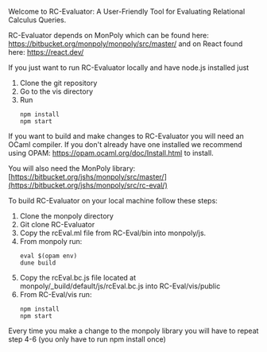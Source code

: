 Welcome to RC-Evaluator: A User-Friendly Tool for Evaluating Relational Calculus Queries. 

RC-Evaluator depends on MonPoly which can be found here: https://bitbucket.org/monpoly/monpoly/src/master/ and on React found here: https://react.dev/

If you just want to run RC-Evaluator locally and have node.js installed just 
1) Clone the git repository
2) Go to the vis directory
3) Run
   ``` 
   npm install
   npm start
   ```

If you want to build and make changes to RC-Evaluator you will need an OCaml compiler. If you don't already have one installed we recommend using OPAM: https://opam.ocaml.org/doc/Install.html to install. 

You will also need the MonPoly library: [https://bitbucket.org/jshs/monpoly/src/master/](https://bitbucket.org/jshs/monpoly/src/rc-eval/)

To build RC-Evaluator on your local machine follow these steps: 
1) Clone the monpoly directory 
2) Git clone RC-Evaluator
3) Copy the rcEval.ml file from RC-Eval/bin into monpoly/js.
4) From monpoly run:
   ```
   eval $(opam env)
   dune build
   ```
5) Copy the rcEval.bc.js file located at monpoly/_build/default/js/rcEval.bc.js into RC-Eval/vis/public
6) From RC-Eval/vis run:
   ``` 
   npm install
   npm start
   ```

Every time you make a change to the monpoly library you will have to repeat step 4-6 (you only have to run npm install once)

